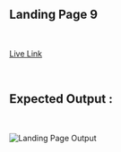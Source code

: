 ## Landing Page 9
<br>

[Live Link](https://priyanshi-landingpage-nine.netlify.app/)

<br>


## Expected Output :
<br>

![Landing Page Output](./Output.png)